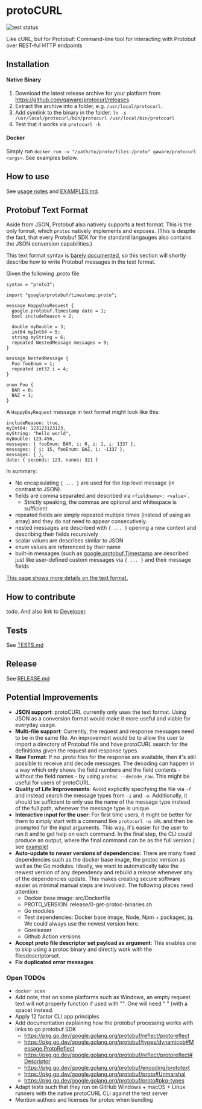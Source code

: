 # protoCURL

![test status](https://github.com/qaware/protocurl/actions/workflows/test.yml/badge.svg)

Like cURL, but for Protobuf: Command-line tool for interacting with Protobuf over REST-ful HTTP endpoints

## Installation

#### Native Binary

1. Download the latest release archive for your platform from https://github.com/qaware/protocurl/releases
2. Extract the archive into a folder, e.g. `/usr/local/protocurl`.
3. Add symlink to the binary in the folder: `ln -s /usr/local/protocurl/bin/protocurl /usr/local/bin/protocurl`
4. Test that it works via `protocurl -h`

#### Docker

Simply run `docker run -v "/path/to/proto/files:/proto" qaware/protocurl <args>`. See examples below.

## How to use

See [usage notes](doc/generated.usage.txt) and [EXAMPLES.md](EXAMPLES.md).

## Protobuf Text Format

Aside from JSON, Protobuf also natively supports a text format. This is the only format, which `protoc` natively
implements and exposes.
(This is despite the fact, that every Protobuf SDK for the standard langauges also contains the JSON conversion
capabilities.)

This text format syntax
is [barely documented](https://developers.google.com/protocol-buffers/docs/reference/cpp/google.protobuf.text_format),
so this section will shortly describe how to write Protobuf messages in the text format.

Given the following .proto file

```
syntax = "proto3";

import "google/protobuf/timestamp.proto";

message HappyDayRequest {
  google.protobuf.Timestamp date = 1;
  bool includeReason = 2;
  
  double myDouble = 3;
  int64 myInt64 = 5;
  string myString = 6;
  repeated NestedMessage messages = 9;
}

message NestedMessage {
  Foo fooEnum = 1;
  repeated int32 i = 4;
}

enum Foo {
  BAR = 0;
  BAZ = 1;
}
```

A `HappyDayRequest` message in text format might look like this:

```
includeReason: true,
myInt64: 123123123123,
myString: "hello world",
myDouble: 123.456,
messages: { fooEnum: BAR, i: 0, i: 1, i: 1337 },
messages: { i: 15, fooEnum: BAZ, i: -1337 },
messages: { },
date: { seconds: 123, nanos: 321 }
```

In summary:

* No encapsulating `{ ... }` are used for the top level message (in contrast to JSON).
* fields are comma separated and described via `<fieldname>: <value>`´.
  * Strictly speaking, the commas are optional and whitespace is sufficient
* repeated fields are simply repeated multiple times (instead of using an array) and they do not need to appear
  consecutively.
* nested messages are described with `{ ... }` opening a new context and describing their fields recursively
* scalar values are describes similar to JSON
* enum values are referenced by their name
* built-in messages (such
  as [google.protobuf.Timestamp](https://developers.google.com/protocol-buffers/docs/reference/google.protobuf#google.protobuf.Timestamp)
  are described just like user-defined custom messages via `{ ... }` and their message fields

[This page shows more details on the text format.](https://stackoverflow.com/a/18877167)

## How to contribute

todo. And also link to [Developer](DEVELOPER.md).

## Tests

See [TESTS.md](TESTS.md)

## Release

See [RELEASE.md](RELEASE.md)

## Potential Improvements

* **JSON support**: protoCURL currently only uses the text format. Using JSON as a conversion format would make it more
  useful and viable for everyday usage.
* **Multi-file support**: Currently, the request and response messages need to be in the same file. An improvement would
  be to allow the user to import a directory of Protobuf file and have protoCURL search for the definitions given the
  request and response types.
* **Raw Format**: If no .proto files for the response are available, then it's still possible to receive and decode
  messages. The decoding can happen in a way which only shows the field numbers and the field contents - without the
  field names - by using `protoc --decode_raw`. This might be useful for users of protoCURL.
* **Quality of Life Improvements**: Avoid explicitly specifying the file via `-f` and instead search the message types
  from `-i` and `-o`. Additionally, it should be sufficient to only use the name of the message type instead of the full
  path, whenever the message type is unique.
* **Interactive input for the user**: For first time users, it might be better for them to simply start with a command
  like `protocurl -u URL`
  and then be prompted for the input arguments. This way, it's easier for the user to run it and to get help on each
  command. In the final step, the CLI could produce an output, where the final command can be as the full version.(
  see [example](https://medium.com/@jdxcode/12-factor-cli-apps-dd3c227a0e46#2d6e))
* **Auto-update to newer versions of dependencies**: There are many fixed dependencies such as the docker base image,
  the protoc version as well as the Go modules. Ideally, we want to automatically take the newest version of any
  dependency and rebuild a release whenever any of the dependencies update. This makes creating secure software easier
  as minimal manual steps are involved. The following places need attention:
  * Docker base image: src/Dockerfile
  * PROTO_VERSION: release/0-get-protoc-binaries.sh
  * Go modules
  * Test dependencies: Docker base image, Node, Npm + packages, jq. We could always use the newest version here.
  * Goreleaser
  * Github Action versions
* **Accept proto file descriptor set payload as argument**: This enables one to skip using a protoc binary and directly
  work with the filesdescriptorset.
* **Fix duplicated error messages**

### Open TODOs

* `docker scan`
* Add note, that on some platforms such as Windows, an empty request text will not properly function if used with "".
  One will need " " (with a space) instead.
* Apply 12 factor CLI app principles
* Add documentation explaining how the protobuf processing works with links to go protobuf SDK
  * https://pkg.go.dev/google.golang.org/protobuf/reflect/protoreflect
  * https://pkg.go.dev/google.golang.org/protobuf/types/dynamicpb#Message.ProtoReflect
  * https://pkg.go.dev/google.golang.org/protobuf/reflect/protoreflect#Descriptor
  * https://pkg.go.dev/google.golang.org/protobuf/encoding/prototext
  * https://pkg.go.dev/google.golang.org/protobuf/proto#Unmarshal
  * https://pkg.go.dev/google.golang.org/protobuf/proto#pkg-types
* Adapt tests such that they run on GitHub Windows + macOS + Linux runners with the native protoCURL CLI against the
  test server
* Mention authors and licenses for protoc when bundling
